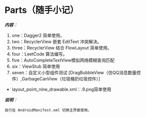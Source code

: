 # Parts（随手小记）
***内容**：*
1. one：Dagger2 简单使用。
2. two：RecyclerView 嵌套 EditText 冲突解决。
3. three：RecyclerView 结合 FlowLayout 简单使用。
4. four：LeetCode 算法编写。
5. five：AutoCompleteTextView模拟网络模糊查询匹配
6. six：ViewStub 简单使用
7. seven：自定义小型组件测试 [DragBubbleView（仿QQ消息数量控件）,GarbageCanView（垃圾桶扔垃圾控件）]

* layout_point_nine_drawable.xml：.9.png简单使用

***说明**：*

    自行在 AndroidManifest.xml 切换主界面使用。